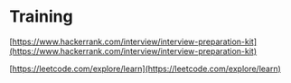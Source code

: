 # Training

[https://www.hackerrank.com/interview/interview-preparation-kit](https://www.hackerrank.com/interview/interview-preparation-kit)

[https://leetcode.com/explore/learn](https://leetcode.com/explore/learn)
